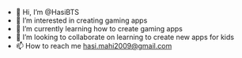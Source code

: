 - 👋 Hi, I’m @HasiBTS
- 👀 I’m interested in creating gaming apps
- 🌱 I’m currently learning how to create gaming apps
- 💞️ I’m looking to collaborate on learning to create new apps for kids
- 📫 How to reach me hasi.mahi2009@gmail.com
<!---
HasiBTS/HasiBTS is a ✨ special ✨ repository because its `README.md` (this file) appears on your GitHub profile.
You can click the Preview link to take a look at your changes.
--->
